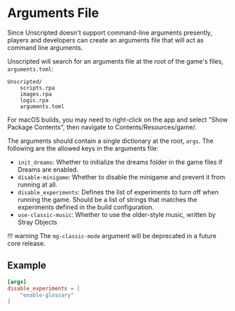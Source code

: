 # Arguments File

Since Unscripted doesn't support command-line arguments presently, players and developers can create an arguments file that will act as command line arguments.

Unscripted will search for an arguments file at the root of the game's files, `arguments.toml`:

```
Unscripted/
    scripts.rpa
    images.rpa
    logic.rpa
    arguments.toml
```

For macOS builds, you may need to right-click on the app and select "Show Package Contents", then navigate to Contents/Resources/game/.

The arguments should contain a single dictionary at the root, `args`. The following are the allowed keys in the arguments file:

- `init_dreams`: Whether to initialize the dreams folder in the game files if Dreams are enabled.
- `disable-minigame`: Whether to disable the minigame and prevent it from running at all.
- `disable_experiments`: Defines the list of experiments to turn off when running the game. Should be a list of strings that matches the experiments defined in the build configuration.
- `use-classic-music`: Whether to use the older-style music, written by Stray Objects

!!! warning
    The `mg-classic-mode` argument will be deprecated in a future core release.

## Example

```toml
[args]
disable_experiments = [
    "enable-glossary"
]
```
